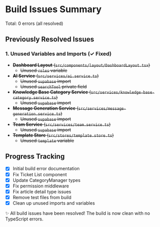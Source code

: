 # Build Issues Summary

Total: 0 errors (all resolved)

## Previously Resolved Issues

### 1. Unused Variables and Imports (✓ Fixed)
- ~~**Dashboard Layout** (`src/components/layout/DashboardLayout.tsx`)~~
  - ~~Unused `roles` variable~~
- ~~**AI Service** (`src/services/ai.service.ts`)~~
  - ~~Unused `supabase` import~~
  - ~~Unused `searchTool` private field~~
- ~~**Knowledge Base Category Service** (`src/services/knowledge-base-category.service.ts`)~~
  - ~~Unused `supabase` import~~
- ~~**Message Generation Service** (`src/services/message-generation.service.ts`)~~
  - ~~Unused `supabase` import~~
- ~~**Team Service** (`src/services/team.service.ts`)~~
  - ~~Unused `supabase` import~~
- ~~**Template Store** (`src/stores/template.store.ts`)~~
  - ~~Unused `template` variable~~

## Progress Tracking
- [x] Initial build error documentation
- [x] Fix Ticket List component
- [x] Update CategoryManager types
- [x] Fix permission middleware
- [x] Fix article detail type issues
- [x] Remove test files from build
- [x] Clean up unused imports and variables

✨ All build issues have been resolved! The build is now clean with no TypeScript errors. 